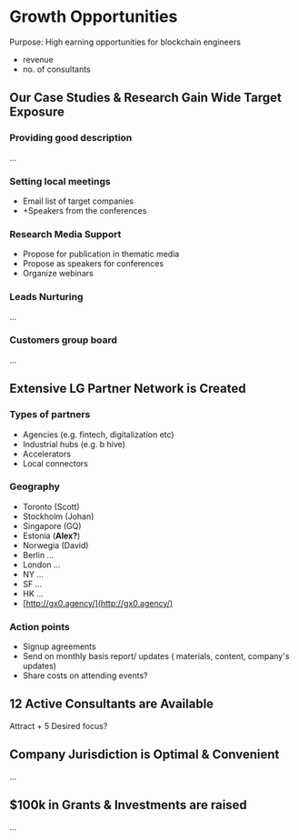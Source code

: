 # Growth Opportunities

Purpose: High earning opportunities for blockchain engineers

* revenue
* no. of consultants

## Our Case Studies & Research Gain Wide Target Exposure

### Providing good description

...

### Setting local meetings

* Email list of target companies
* +Speakers from the conferences 

### Research Media Support

* Propose for publication in thematic media
* Propose as speakers for conferences
* Organize webinars

### Leads Nurturing

...

### Customers group board

...

## Extensive LG Partner Network is Created

### Types of partners

* Agencies \(e.g. fintech, digitalization etc\)
* Industrial hubs \(e.g. b hive\)
* Accelerators
* Local connectors

### Geography

* Toronto \(Scott\)
* Stockholm \(Johan\)
* Singapore \(GQ\)
* Estonia \(**Alex?**\)
* Norwegia \(David\)
* Berlin ...
* London ...
* NY ...
* SF ...
* HK ...
* [http://gx0.agency/](http://gx0.agency/)

### Action points

* Signup agreements
* Send on monthly basis report/ updates \( materials, content, company's updates\)
* Share costs on attending events?

## 12 Active Consultants are Available

Attract + 5 Desired focus?

## Company Jurisdiction is Optimal & Convenient

...

## $100k in Grants & Investments are raised

...

### 

